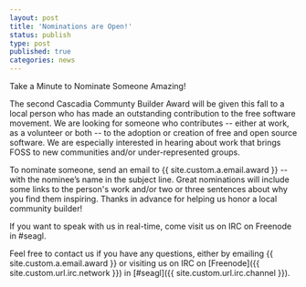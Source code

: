 ```yaml
---
layout: post
title: 'Nominations are Open!'
status: publish
type: post
published: true
categories: news
---
```


Take a Minute to Nominate Someone Amazing!

The second Cascadia Communty Builder Award will be given this fall to a local person who has made an outstanding contribution to the free software movement. We are looking for someone who contributes -- either at work, as a volunteer or both -- to the adoption or creation of free and open source software. We are especially interested in hearing about work that brings FOSS to new communities and/or under-represented groups.

To nominate someone, send an email to {{ site.custom.a.email.award }} -- with the nominee’s name in the subject line. Great nominations will include some links to the person's work and/or two or three sentences about why you find them inspiring. Thanks in advance for helping us honor a local community builder!

If you want to speak with us in real-time, come visit us on IRC on Freenode in #seagl.


Feel free to contact us if you have any questions, either by
emailing {{ site.custom.a.email.award }} or visiting us on IRC on
[Freenode]({{ site.custom.url.irc.network }}) in
[#seagl]({{ site.custom.url.irc.channel }}).
